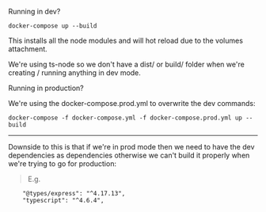 Running in dev?

```
docker-compose up --build
```

This installs all the node modules and will hot reload due to the volumes attachment.

We're using ts-node so we don't have a dist/ or build/ folder when we're creating / running anything in dev mode.

Running in production?

We're using the docker-compose.prod.yml to overwrite the dev commands:

```
docker-compose -f docker-compose.yml -f docker-compose.prod.yml up --build
```

---

Downside to this is that if we're in prod mode then we need to have the dev dependencies as dependencies otherwise we can't build it properly when we're trying to go for production:

> E.g.

```
    "@types/express": "^4.17.13",
    "typescript": "^4.6.4",
```
